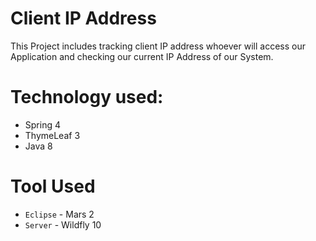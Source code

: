 # Client IP Address
 This Project includes tracking client IP address whoever will access our Application and checking our current IP Address of our System.
 
 # Technology used:
* Spring 4
* ThymeLeaf 3
* Java 8

# Tool Used
* `Eclipse` - Mars 2
* `Server`  - Wildfly 10

